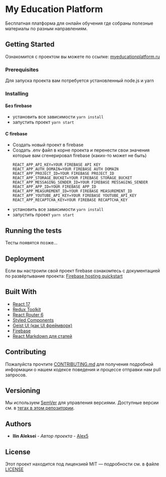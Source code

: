# My Education Platform

Бесплатная платформа для онлайн обучения где собраны полезные материалы по разным направлениям.

## Getting Started

Ознакомится с проектом вы можете по ссылке: [myeducationplatform.ru](https://myeducationplatform.ru/)

### Prerequisites

Для запуска проекта вам потребуется установленный node.js и yarn

### Installing

#### Без firebase

* установить все зависимости ```yarn install```
* запустить проект ```yarn start```

#### С firebase

* Создать новый проект в firebase
* Создать .env файл в корне проекта и перенести свои значения которые вам сгенерировал firebase (каких-то может не быть)
  ```
  REACT_APP_API_KEY=YOUR FIREBASE API KEY
  REACT_APP_AUTH_DOMAIN=YOUR FIREBASE AUTH DOMAIN
  REACT_APP_PROJECT_ID=YOUR FIREBASE PROJECT_ID
  REACT_APP_STORAGE_BUCKET=YOUR FIREBASE STORAGE_BUCKET
  REACT_APP_MESSAGING_SENDER_ID=YOUR FIREBASE MESSAGING_SENDER
  REACT_APP_APP_ID=YOUR FIREBASE APP_ID
  REACT_APP_MEASUREMENT_ID=YOUR FIREBASE MEASUREMENT_ID
  REACT_APP_YOUTUBE_API_KEY=YOUR FIREBASE YOUTUBE_API_KEY
  REACT_APP_RECAPTCHA_KEY=YOUR FIREBASE RECAPTCHA_KEY
  ```
* установить все зависимости ```yarn install```
* запустить проект ```yarn start```

## Running the tests

Тесты появятся позже...

## Deployment

Если вы настроили свой проект firebase ознакомтесь с документацией по развёртывание проекта: [Firebase hosting quickstart](https://firebase.google.com/docs/hosting/quickstart/)

## Built With
* [React 17](https://ru.reactjs.org/)
* [Redux Toolkit](https://redux-toolkit.js.org/)
* [React Router 6](https://reactrouter.com/)
* [Styled Components](https://styled-components.com/)
* [Geist UI (как UI фреймворк)](https://geist-ui.dev/en-us)
* [Firebase](https://firebase.google.com/)
* [React Markdown для статей](https://github.com/remarkjs/react-markdown/)

## Contributing

Пожалуйста прочтите [CONTRIBUTING.md](https://github.com/Alex5/my-education-platform/blob/master/CONTRIBUTING.md) для получения подробной информации о нашем кодексе поведения и процессе отправки нам pull запросов.

## Versioning

Мы используем [SemVer](http://semver.org/) для управления версиями. Доступные версии см. в [тегах в этом репозитории](https://github.com/Alex5/my-education-platform/tags).

## Authors

* **Ilin Aleksei** - *Автор проекта* - [Alex5](https://github.com/Alex5)

## License

Этот проект находится под лицензией MIT — подробности см. в файле [LICENSE](https://github.com/Alex5/my-education-platform/blob/master/LICENSE)
